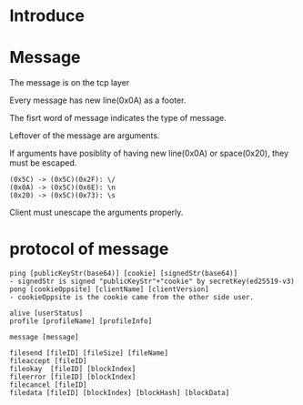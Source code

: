 # Introduce



# Message

The message is on the tcp layer

Every message has new line(0x0A) as a footer.

The fisrt word of message indicates the type of message.

Leftover of the message are arguments.

If arguments have posiblity of having new line(0x0A) or space(0x20),
they must be escaped.

```
(0x5C) -> (0x5C)(0x2F): \/
(0x0A) -> (0x5C)(0x6E): \n
(0x20) -> (0x5C)(0x73): \s
```

Client must unescape the arguments properly.


# protocol of message

```
ping [publicKeyStr(base64)] [cookie] [signedStr(base64)]
- signedStr is signed "publicKeyStr"+"cookie" by secretKey(ed25519-v3)
pong [cookieOppsite] [clientName] [clientVersion]
- cookieOppsite is the cookie came from the other side user.

alive [userStatus] 
profile [profileName] [profileInfo] 

message [message] 

filesend [fileID] [fileSize] [fileName] 
fileaccept [fileID] 
fileokay  [fileID] [blockIndex] 
fileerror [fileID] [blockIndex] 
filecancel [fileID] 
filedata [fileID] [blockIndex] [blockHash] [blockData]
```